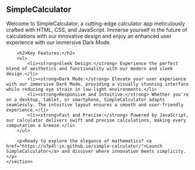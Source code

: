 <!DOCTYPE html>
<html lang="en">
<head>
    <meta charset="UTF-8">
    <meta name="viewport" content="width=device-width, initial-scale=1.0">
    <title>SimpleCalculator</title>
    <!-- Your other head elements (stylesheets, scripts, etc.) go here -->
</head>
<body>

<header>
    <!-- Your header content goes here -->
</header>

<main>
    <section id="intro">
        <h1>SimpleCalculator</h1>
        <p>Welcome to SimpleCalculator, a cutting-edge calculator app meticulously crafted with HTML, CSS, and JavaScript. Immerse yourself in the future of calculations with our innovative design and enjoy an enhanced user experience with our immersive Dark Mode.</p>
        
        <h2>Key Features:</h2>
        <ul>
            <li><strong>Sleek Design:</strong> Experience the perfect blend of aesthetics and functionality with our modern and sleek design.</li>
            <li><strong>Dark Mode:</strong> Elevate your user experience with our immersive Dark Mode, providing a visually stunning interface while reducing eye strain in low-light environments.</li>
            <li><strong>Responsive and Intuitive:</strong> Whether you're on a desktop, tablet, or smartphone, SimpleCalculator adapts seamlessly. The intuitive layout ensures a smooth and user-friendly experience.</li>
            <li><strong>Fast and Precise:</strong> Powered by JavaScript, our calculator delivers swift and precise calculations, making every computation a breeze.</li>
        </ul>
        
        <p>Ready to explore the elegance of mathematics? <a href="https://u7p4l-in.github.io/simple-calculator/">Launch SimpleCalculator</a> and discover where innovation meets simplicity.</p>
    </section>
</main>

<footer>
    <!-- Your footer content goes here -->
</footer>

</body>
</html>
